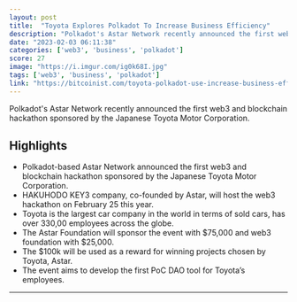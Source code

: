 ```yaml
---
layout: post
title:  "Toyota Explores Polkadot To Increase Business Efficiency"
description: "Polkadot's Astar Network recently announced the first web3 and blockchain hackathon sponsored by the Japanese Toyota Motor Corporation."
date: "2023-02-03 06:11:38"
categories: ['web3', 'business', 'polkadot']
score: 27
image: "https://i.imgur.com/ig0k68I.jpg"
tags: ['web3', 'business', 'polkadot']
link: "https://bitcoinist.com/toyota-polkadot-use-increase-business-efficiency/"
---
```


Polkadot's Astar Network recently announced the first web3 and blockchain hackathon sponsored by the Japanese Toyota Motor Corporation.

## Highlights

- Polkadot-based Astar Network announced the first web3 and blockchain hackathon sponsored by the Japanese Toyota Motor Corporation.
- HAKUHODO KEY3 company, co-founded by Astar, will host the web3 hackathon on February 25 this year.
- Toyota is the largest car company in the world in terms of sold cars, has over 330,00 employees across the globe.
- The Astar Foundation will sponsor the event with $75,000 and web3 foundation with $25,000.
- The $100k will be used as a reward for winning projects chosen by Toyota, Astar.
- The event aims to develop the first PoC DAO tool for Toyota’s employees.

---
